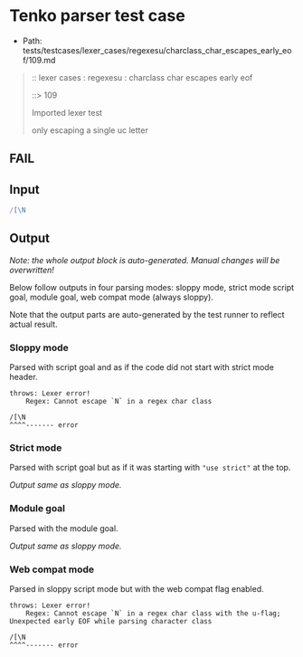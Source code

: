 # Tenko parser test case

- Path: tests/testcases/lexer_cases/regexesu/charclass_char_escapes_early_eof/109.md

> :: lexer cases : regexesu : charclass char escapes early eof
>
> ::> 109
>
> Imported lexer test
>
> only escaping a single uc letter

## FAIL

## Input

`````js
/[\N
`````

## Output

_Note: the whole output block is auto-generated. Manual changes will be overwritten!_

Below follow outputs in four parsing modes: sloppy mode, strict mode script goal, module goal, web compat mode (always sloppy).

Note that the output parts are auto-generated by the test runner to reflect actual result.

### Sloppy mode

Parsed with script goal and as if the code did not start with strict mode header.

`````
throws: Lexer error!
    Regex: Cannot escape `N` in a regex char class

/[\N
^^^^------- error
`````

### Strict mode

Parsed with script goal but as if it was starting with `"use strict"` at the top.

_Output same as sloppy mode._

### Module goal

Parsed with the module goal.

_Output same as sloppy mode._

### Web compat mode

Parsed in sloppy script mode but with the web compat flag enabled.

`````
throws: Lexer error!
    Regex: Cannot escape `N` in a regex char class with the u-flag; Unexpected early EOF while parsing character class

/[\N
^^^^------- error
`````

